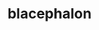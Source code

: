 ---
id: 806
title: blacephalon
types: [fire,ghost]
image: https://raw.githubusercontent.com/PokeAPI/sprites/master/sprites/pokemon/806.png
---